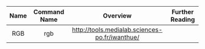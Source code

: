 | Name | Command Name | Overview | Further Reading
| :--: |:------------:|:--------:|:--------------:
| RGB     | rgb | http://tools.medialab.sciences-po.fr/iwanthue/ |
